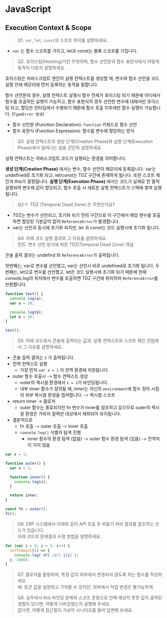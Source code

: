 # JavaScript

## Execution Context & Scope

> Q1. `var`, `let`, `const`의 스코프 차이를 설명하세요.

- `var` 는 함수 스코프를 가지고, let과 const는 블록 스코프를 가집니다.


> Q2. 호이스팅(Hoisting)이란 무엇이며, 함수 선언문과 함수 표현식에서 어떻게 동작이 다른지 설명하세요.


호이스팅은 자바스크립트 엔진이 실행 컨텍스트를 생성할 때, 변수와 함수 선언을 코드 실행 전에 메모리에 먼저 등록하는 동작을 말합니다. 


함수 선언문의 경우, 실행 컨텍스트 실행시 함수 전체가 호이스팅 되기 때문에 어디에서 함수를 호출하든 실행이 가능하고, 함수 표현식의 경우 선언한 변수에 대해서만 호이스팅 되고, 할당은 런타임에서 수행되기 때문에 함수 호출 이후에만 함수 실행이 가능합니다. (`TypeError 발생`)

- 함수 선언문 (Function Declaration): `function` 키워드로 함수 선언
- 함수 표현식 (Function Expression): 함수를 변수에 할당하는 방식


> Q3. 실행 컨텍스트의 생성 단계(Creation Phase)와 실행 단계(Execution Phase)에서 일어나는 일을 간단히 설명하세요.

실행 컨텍스트는 자바스크립트 코드가 실행되는 환경을 의미합니다.

**생성 단계(Creation Phase)** 에서는 변수, 함수 선언이 메모리에 등록됩니다. var는 undefined로 초기화 되고, let/const는 TDZ 구간에 존재하게 됩니다. 또한 스코프 체인과 this가 결정됩니다. 
**실행 단계(Execution Phase)** 에서는 코드가 실제로 한 줄씩 실행되며 변수에 값이 할당되고, 함수 호출 시 새로운 실행 컨텍스트가 스택에 쌓여 실행됩니다.

> Q3-1. TDZ (Temporal Dead Zone) 은 무엇인가요?
- TDZ는 변수가 선언되고, 초기화 되기 전의 구간으로 이 구간에서 해당 변수를 호출하면 할당된 기본값이 없어 `ReferenceError`가 발생합니다.
- var는 선언과 동시에 초기화 되지만, let 과 const는 코드 실행시에 초기화 됩니다.

> Q4. 아래 코드 실행 결과와 그 이유를 설명하세요. <br>
> 힌트: 변수 선언 방식에 따른 TDZ(Temporal Dead Zone) 개념

콘솔 출력 결과는 undefind 와 `ReferenceError`가 출력됩니다.

첫번째는, var로 변수를 선언했고, var는 선언시 바로 undefined로 초기화 됩니다.
두번째는, let으로 변수를 선언했고, let은 코드 실행시에 초기화 되기 때문에 현재 console.log의 위치에서 변수를 호출하면 TDZ 구간에 위치하여 `ReferenceError`를 반환합니다.

```js
function test() {
  console.log(a);
  var a = 10;

  console.log(b);
  let b = 20;
}

test();
```

> Q5. 아래 코드에서 콘솔에 출력되는 값과, 실행 컨텍스트와 스코프 체인 관점에서 그 이유를 설명하세요.

- 콘솔 출력 결과는 `2` 가 출력됩니다.
- 전역 컨텍스트 실행
  - 가장 먼저 `var x = 1` 이 전역 환경에 저장됩니다.
- outer 함수 호출시 -> 함수 컨텍스트 생성
  - outer의 렉시컬 환경에서 `x = 2`가 바인딩됩니다.
  - 내부 inner 함수가 정의될 때, inner는 자신의 `environment`에 함수 정의 시점의 외부 렉시컬 환경을 캡쳐합니다. -> 렉시컬 스코프
- return inner -> 클로저
  - outer 함수는 종료되지만 fn 변수가 inner를 참조하고 있으므로 outer의 렉시컬 환경은 가비지 컬렉션 대상에서 제외되어 유지됩니다.
- 결론적으로
  - fn 호출 -> outer 호출 -> inner 호출
  - `console.log()` 식별자 탐색 진행
    - inner 함수의 환경 탐색 (없음) -> outer 함수 환경 탐색 (있음) -> 전역까지 가지 않음


```js
var x = 1;

function outer() {
  var x = 2;

  function inner() {
    console.log(x);
  }

  return inner;
}

const fn = outer();
fn();
```


> Q6. ERP 시스템에서 아래와 같이 API 호출 후 비동기 처리 결과를 참조하는 코드가 있습니다. <br> 아래 코드의 문제점과 수정 방법을 설명하세요.



```js
for (var i = 0; i < 3; i++) {
  setTimeout(() => {
    console.log(`API call ${i}`);
  }, 1000);
}
```


> Q7. 클로저를 활용하여, 특정 값이 외부에서 변경되지 않도록 하는 함수를 작성하세요. <br>
> 예: 토큰 값을 설정하고 가져올 수 있지만, 외부에서 직접 변경은 불가능하게.

> Q8. 실무에서 this 바인딩 문제와 스코프 혼동으로 인해 예상치 못한 값이 출력된 경험이 있다면, 어떻게 디버깅했는지 설명해 주세요. <br>
> 없다면, 어떻게 접근할지 가상의 시나리오를 들어 답변해 보세요.